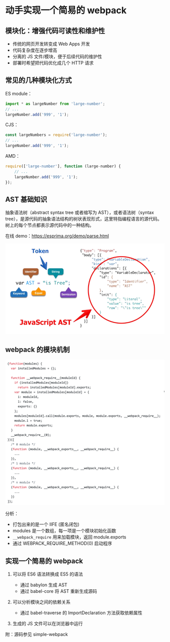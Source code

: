 # 动手实现一个简易的 webpack

## 模块化：增强代码可读性和维护性

- 传统的网页开发转变成 Web Apps 开发
- 代码复杂度在逐步增高
- 分离的 JS 文件/模块，便于后续代码的维护性
- 部署时希望把代码优化成几个 HTTP 请求

## 常见的几种模块化方式

ES module：

```js
import * as largeNumber from 'large-number';
// ...
largeNumber.add('999', '1');
```

CJS：

```js
const largeNumbers = require('large-number');
// ...
largeNumber.add('999', '1');
```

AMD：

```js
require(['large-number'], function (large-number) {
    // ...
    largeNumber.add('999', '1');
});
```

## AST 基础知识

抽象语法树（abstract syntax tree 或者缩写为 AST），或者语法树（syntax tree），是源代码的抽象语法结构的树状表现形式，这里特指编程语言的源代码。树上的每个节点都表示源代码中的一种结构。

在线 demo：https://esprima.org/demo/parse.html

![ast_084646.png](../img/ast_084646.png)

## webpack 的模块机制

![w-q.png](../img/w-q.png)

分析：

- 打包出来的是一个 IIFE (匿名闭包)
- modules 是⼀个数组，每一项是⼀个模块初始化函数
- `__webpack_require` 用来加载模块，返回 module.exports
- 通过 WEBPACK_REQUIRE_METHOD(0) 启动程序

## 实现一个简易的 webpack

1. 可以将 ES6 语法转换成 ES5 的语法

    - 通过 babylon 生成 AST
    - 通过 babel-core 将 AST 重新生成源码

2. 可以分析模块之间的依赖关系

    - 通过 babel-traverse 的 ImportDeclaration 方法获取依赖属性

3. 生成的 JS 文件可以在浏览器中运行

附：源码参见 simple-webpack

